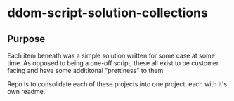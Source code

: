 # ddom-script-solution-collections

## Purpose

Each item beneath was a simple solution written for some case at some time.
As opposed to being a one-off script, these all exist to be customer facing and have some addititonal "prettiness" to them

Repo is to consolidate each of these projects into one project, each with it's own readme.

